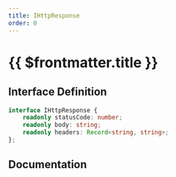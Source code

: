 ```yaml
---
title: IHttpResponse
order: 0
---
```


# {{ $frontmatter.title }}

## Interface Definition

```ts
interface IHttpResponse {
    readonly statusCode: number;
    readonly body: string;
    readonly headers: Record<string, string>;
};
```

## Documentation

<!--@include: ./parts/iHttpResponse.md-->
